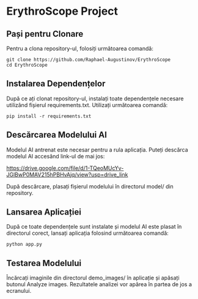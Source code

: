 # ErythroScope Project

## Pași pentru Clonare

Pentru a clona repository-ul, folosiți următoarea comandă:

```
git clone https://github.com/Raphael-Augustinov/ErythroScope
cd ErythroScope
```

## Instalarea Dependențelor

După ce ați clonat repository-ul, instalați toate dependențele necesare utilizând fișierul requirements.txt. Utilizați următoarea comandă:

```
pip install -r requirements.txt
```

## Descărcarea Modelului AI

Modelul AI antrenat este necesar pentru a rula aplicația. Puteți descărca modelul AI accesând link-ul de mai jos:

https://drive.google.com/file/d/1-TQeoMUcYv-JGlBwP0MAV215hPBHvAjq/view?usp=drive_link

După descărcare, plasați fișierul modelului în directorul model/ din repository.

## Lansarea Aplicației

După ce toate dependențele sunt instalate și modelul AI este plasat în directorul corect, lansați aplicația folosind următoarea comandă:

```
python app.py
```
## Testarea Modelului

Încărcați imaginile din directorul demo_images/ în aplicație și apăsați butonul Analyze images. Rezultatele analizei vor apărea în partea de jos a ecranului.

